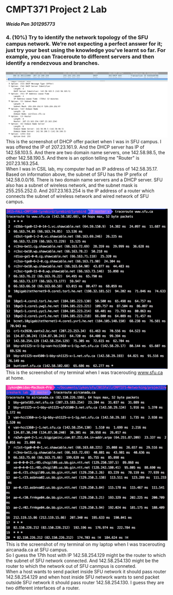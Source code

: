# CMPT371 Project 2 Lab
##### Weida Pan 301295773
### 4. (10%) Try to identify the network topology of the SFU campus network. We’re not expecting a perfect answer for it; just try your best using the knowledge you’ve learnt so far. For example, you can Traceroute to different servers and then identify a rendezvous and branches.

![p2](s2.png)
This is the screenshot of DHCP offer packet when I was in SFU campus.
I was offered the IP of 207.23.161.9. And the DHCP server has IP of 142.58.103.5. And there are two domain name servers, one 142.58.98.5, the other 142.58.190.5. And there is an option telling me "Router" is 207.23.163.254.<br>
When I was in CSIL lab, my computer had an IP address of 142.58.35.17.
<br>
Based on information above, the subnet of SFU has the IP prefix of 142.58.0.0/16. There is two domain name servers and a DHCP server. SFU also has a subnet of wireless network, and the subnet mask is 255.255.252.0. And 207.23.163.254 is the IP address of a router which connects the subnet of wireless network and wired network of SFU campus.

![p1](s1.png)
This is the screenshot of my terminal when I was tracerouting www.sfu.ca at home.

![p3](s3.png)
This is the screenshot of my terminal on my laptop when I was tracerouting aircanada.ca at SFU campus.<br>
So I guess the 17th host with IP 142.58.254.129 might be the router to which the subnet of SFU network connected. And 142.58.254.130 might be the router to which the network out of SFU canmpus is conneted.<br>
When a host wants to send packet inside SFU network it should pass router 142.58.254.129 and when host inside SFU network wants to send packet outside SFU network it should pass router 142.58.254.130. I guess they are two different interfaces of a router.
